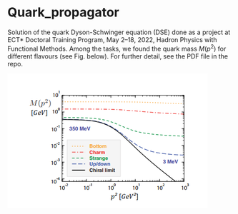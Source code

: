 # Quark_propagator
Solution of the quark Dyson-Schwinger equation (DSE) done as a project at ECT* Doctoral Training Program, May 2–18, 2022, Hadron Physics with Functional Methods. Among the tasks, we found the quark mass $M(p^2)$ for different flavours (see Fig. below). For further detail, see the PDF file in the repo.

![Quark mass function for different flavors](./Quark_mass.png)
